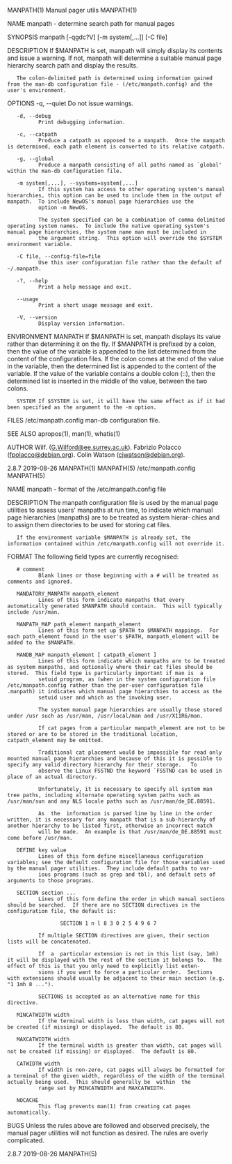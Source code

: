 MANPATH(1)                                                                                    Manual pager utils                                                                                   MANPATH(1)

NAME
       manpath - determine search path for manual pages

SYNOPSIS
       manpath [-qgdc?V] [-m system[,...]] [-C file]

DESCRIPTION
       If $MANPATH is set, manpath will simply display its contents and issue a warning.  If not, manpath will determine a suitable manual page hierarchy search path and display the results.

       The colon-delimited path is determined using information gained from the man-db configuration file - (/etc/manpath.config) and the user's environment.

OPTIONS
       -q, --quiet
              Do not issue warnings.

       -d, --debug
              Print debugging information.

       -c, --catpath
              Produce a catpath as opposed to a manpath.  Once the manpath is determined, each path element is converted to its relative catpath.

       -g, --global
              Produce a manpath consisting of all paths named as `global' within the man-db configuration file.

       -m system[,...], --systems=system[,...]
              If this system has access to other operating system's manual hierarchies, this option can be used to include them in the output of manpath.  To include NewOS's manual page hierarchies use the
              option -m NewOS.

              The system specified can be a combination of comma delimited operating system names.  To include the native operating system's manual page hierarchies, the system name man must be included in
              the argument string.  This option will override the $SYSTEM environment variable.

       -C file, --config-file=file
              Use this user configuration file rather than the default of ~/.manpath.

       -?, --help
              Print a help message and exit.

       --usage
              Print a short usage message and exit.

       -V, --version
              Display version information.

ENVIRONMENT
       MANPATH
              If  $MANPATH  is  set, manpath displays its value rather than determining it on the fly.  If $MANPATH is prefixed by a colon, then the value of the variable is appended to the list determined
              from the content of the configuration files.  If the colon comes at the end of the value in the variable, then the determined list is appended to the content of the variable.  If the value of
              the variable contains a double colon (::), then the determined list is inserted in the middle of the value, between the two colons.

       SYSTEM If $SYSTEM is set, it will have the same effect as if it had been specified as the argument to the -m option.

FILES
       /etc/manpath.config  man-db configuration file.

SEE ALSO
       apropos(1), man(1), whatis(1)

AUTHOR
       Wilf. (G.Wilford@ee.surrey.ac.uk).
       Fabrizio Polacco (fpolacco@debian.org).
       Colin Watson (cjwatson@debian.org).

2.8.7                                                                                             2019-08-26                                                                                       MANPATH(1)
MANPATH(5)                                                                                   /etc/manpath.config                                                                                   MANPATH(5)

NAME
       manpath - format of the /etc/manpath.config file

DESCRIPTION
       The  manpath  configuration  file is used by the manual page utilities to assess users' manpaths at run time, to indicate which manual page hierarchies (manpaths) are to be treated as system hierar‐
       chies and to assign them directories to be used for storing cat files.

       If the environment variable $MANPATH is already set, the information contained within /etc/manpath.config will not override it.

FORMAT
       The following field types are currently recognised:

       # comment
              Blank lines or those beginning with a # will be treated as comments and ignored.

       MANDATORY_MANPATH manpath_element
              Lines of this form indicate manpaths that every automatically generated $MANPATH should contain.  This will typically include /usr/man.

       MANPATH_MAP path_element manpath_element
              Lines of this form set up $PATH to $MANPATH mappings.  For each path_element found in the user's $PATH, manpath_element will be added to the $MANPATH.

       MANDB_MAP manpath_element [ catpath_element ]
              Lines of this form indicate which manpaths are to be treated as system manpaths, and optionally where their cat files should be stored.  This field type is particularly important if man is  a
              setuid program, as (when in the system configuration file /etc/manpath.config rather than the per-user configuration file .manpath) it indicates which manual page hierarchies to access as the
              setuid user and which as the invoking user.

              The system manual page hierarchies are usually those stored under /usr such as /usr/man, /usr/local/man and /usr/X11R6/man.

              If cat pages from a particular manpath_element are not to be stored or are to be stored in the traditional location, catpath_element may be omitted.

              Traditional cat placement would be impossible for read only mounted manual page hierarchies and because of this it is possible to specify any valid directory hierarchy for their storage.   To
              observe the Linux FSSTND the keyword `FSSTND can be used in place of an actual directory.

              Unfortunately, it is necessary to specify all system man tree paths, including alternate operating system paths such as /usr/man/sun and any NLS locale paths such as /usr/man/de_DE.88591.

              As  the  information is parsed line by line in the order written, it is necessary for any manpath that is a sub-hierarchy of another hierarchy to be listed first, otherwise an incorrect match
              will be made.  An example is that /usr/man/de_DE.88591 must come before /usr/man.

       DEFINE key value
              Lines of this form define miscellaneous configuration variables; see the default configuration file for those variables used by the manual pager utilities.  They include default paths to var‐
              ious programs (such as grep and tbl), and default sets of arguments to those programs.

       SECTION section ...
              Lines of this form define the order in which manual sections should be searched.  If there are no SECTION directives in the configuration file, the default is:

                     SECTION 1 n l 8 3 0 2 5 4 9 6 7

              If multiple SECTION directives are given, their section lists will be concatenated.

              If  a  particular extension is not in this list (say, 1mh) it will be displayed with the rest of the section it belongs to.  The effect of this is that you only need to explicitly list exten‐
              sions if you want to force a particular order.  Sections with extensions should usually be adjacent to their main section (e.g. "1 1mh 8 ...").

              SECTIONS is accepted as an alternative name for this directive.

       MINCATWIDTH width
              If the terminal width is less than width, cat pages will not be created (if missing) or displayed.  The default is 80.

       MAXCATWIDTH width
              If the terminal width is greater than width, cat pages will not be created (if missing) or displayed.  The default is 80.

       CATWIDTH width
              If width is non-zero, cat pages will always be formatted for a terminal of the given width, regardless of the width of the terminal actually being used.  This should generally be  within  the
              range set by MINCATWIDTH and MAXCATWIDTH.

       NOCACHE
              This flag prevents man(1) from creating cat pages automatically.

BUGS
       Unless the rules above are followed and observed precisely, the manual pager utilities will not function as desired.  The rules are overly complicated.

2.8.7                                                                                             2019-08-26                                                                                       MANPATH(5)
